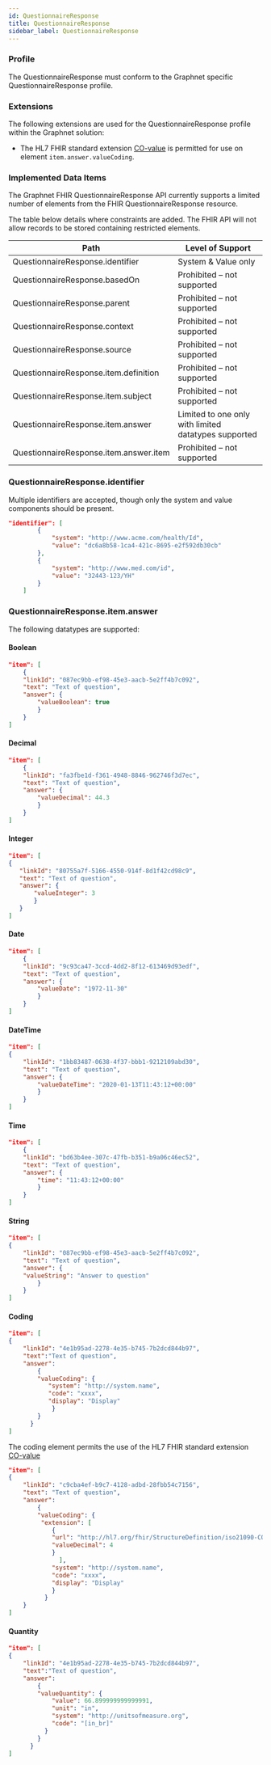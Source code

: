 ```yaml
---
id: QuestionnaireResponse
title: QuestionnaireResponse
sidebar_label: QuestionnaireResponse
---
```


### Profile

The QuestionnaireResponse must conform to the Graphnet specific QuestionnaireResponse profile.

### Extensions

The following extensions are used for the QuestionnaireResponse profile within the Graphnet solution:

 - The HL7 FHIR standard extension [CO-value](http://hl7.org/fhir/STU3/extension-iso21090-co-value.html) is permitted for use on element `item.answer.valueCoding`.

### Implemented Data Items

The Graphnet FHIR QuestionnaireResponse API currently supports a limited number of elements from the FHIR QuestionnaireResponse resource.

The table below details where constraints are added. The FHIR API will not allow records to be stored containing restricted elements.

<div class="widetable">

| Path                                        | Level of Support              |
| --------------------------------------------| ----------------------------- |
| QuestionnaireResponse.identifier               | System & Value only           |
| QuestionnaireResponse.basedOn                  | Prohibited – not supported    |
| QuestionnaireResponse.parent                   | Prohibited – not supported    |
| QuestionnaireResponse.context                  | Prohibited – not supported    |
| QuestionnaireResponse.source                   | Prohibited – not supported    |
| QuestionnaireResponse.item.definition          | Prohibited – not supported    |
| QuestionnaireResponse.item.subject             | Prohibited – not supported    |
| QuestionnaireResponse.item.answer              | Limited to one only with limited datatypes supported  |
| QuestionnaireResponse.item.answer.item         | Prohibited – not supported   |


</div>

### QuestionnaireResponse.identifier

Multiple identifiers are accepted, though only the system and value components should be present.

```json
"identifier": [
        {
            "system": "http://www.acme.com/health/Id",
            "value": "dc6a8b58-1ca4-421c-8695-e2f592db30cb"
        },
        {
            "system": "http://www.med.com/id",
            "value": "32443-123/YH"
        }
    ]
```
### QuestionnaireResponse.item.answer

The following datatypes are supported:

#### Boolean

```json
"item": [
    {
    "linkId": "087ec9bb-ef98-45e3-aacb-5e2ff4b7c092",
    "text": "Text of question",
    "answer": {
        "valueBoolean": true
        }
    }
]
```

#### Decimal

```json
"item": [
    {
    "linkId": "fa3fbe1d-f361-4948-8846-962746f3d7ec",
    "text": "Text of question",
    "answer": {
        "valueDecimal": 44.3
        }
    }
]
```

#### Integer
 
 ```json
"item": [
 {
    "linkId": "80755a7f-5166-4550-914f-8d1f42cd98c9",
    "text": "Text of question",
    "answer": {
        "valueInteger": 3
        }
    }
]
```

#### Date

```json
"item": [
    {
    "linkId": "9c93ca47-3ccd-4dd2-8f12-613469d93edf",
    "text": "Text of question",
    "answer": {
        "valueDate": "1972-11-30"
        }
    }
]
```

#### DateTime
 
```json
"item": [
{
    "linkId": "1bb83487-0638-4f37-bbb1-9212109abd30",
    "text": "Text of question",
    "answer": {
        "valueDateTime": "2020-01-13T11:43:12+00:00"
        }
    }
]
```

#### Time
 
```json
"item": [
    {
    "linkId": "bd63b4ee-307c-47fb-b351-b9a06c46ec52",
    "text": "Text of question",
    "answer": {
        "time": "11:43:12+00:00"
        }
    }
]
```

#### String
 
```json
"item": [
{
    "linkId": "087ec9bb-ef98-45e3-aacb-5e2ff4b7c092",
    "text": "Text of question",
    "answer": {
    "valueString": "Answer to question"
        }
    }
]
```

#### Coding

```json
"item": [
{
    "linkId": "4e1b95ad-2278-4e35-b745-7b2dcd844b97",
    "text":"Text of question",
    "answer": 
        {
        "valueCoding": {
           "system": "http://system.name",
           "code": "xxxx",
           "display": "Display"
            }
        }
      }
]
```

The coding element permits the use of the HL7 FHIR standard extension [CO-value](http://hl7.org/fhir/STU3/extension-iso21090-co-value.html)
```json
"item": [
{
    "linkId": "c9cba4ef-b9c7-4128-adbd-28fbb54c7156",
    "text": "Text of question",
    "answer":
        {
        "valueCoding": {
         "extension": [
            {
            "url": "http://hl7.org/fhir/StructureDefinition/iso21090-CO-value",
            "valueDecimal": 4
            }
              ],
            "system": "http://system.name",
            "code": "xxxx",
            "display": "Display"
            }
          }
    }
]
```
#### Quantity

```json
"item": [
{
    "linkId": "4e1b95ad-2278-4e35-b745-7b2dcd844b97",
    "text":"Text of question",
    "answer": 
        {
        "valueQuantity": {
            "value": 66.899999999999991,
            "unit": "in",
            "system": "http://unitsofmeasure.org",
            "code": "[in_br]"
          }
        }
      }
]
```

